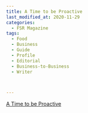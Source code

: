 ```yaml
---
title: A Time to be Proactive
last_modified_at: 2020-11-29
categories:
  - FSR Magazine
tags:
  - Food
  - Business
  - Guide
  - Profile
  - Editorial 
  - Business-to-Business
  - Writer



---
```




[A Time to be Proactive](http://www.omagdigital.com/publication/?i=498359&ver=html5&p=58)

